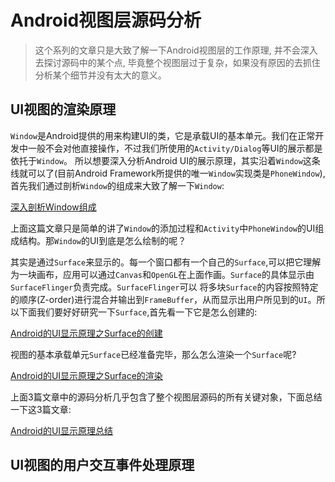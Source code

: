 # Android视图层源码分析

>这个系列的文章只是大致了解一下Android视图层的工作原理, 并不会深入去探讨源码中的某个点, 毕竟整个视图层过于复杂，如果没有原因的去抓住分析某个细节并没有太大的意义。

## UI视图的渲染原理

`Window`是Android提供的用来构建UI的类，它是承载UI的基本单元。我们在正常开发中一般不会对他直接操作，不过我们所使用的`Activity/Dialog`等UI的展示都是依托于`Window`。
所以想要深入分析Android UI的展示原理，其实沿着`Window`这条线就可以了(目前Android Framework所提供的唯一`Window`实现类是`PhoneWindow`), 首先我们通过剖析`Window`的组成来大致了解一下`Window`: 

[深入剖析Window组成](深入剖析Window组成.md)

上面这篇文章只是简单的讲了`Window`的添加过程和`Activity`中`PhoneWindow`的UI组成结构。那`Window`的UI到底是怎么绘制的呢？

其实是通过`Surface`来显示的。每一个窗口都有一个自己的`Surface`,可以把它理解为一块画布，应用可以通过`Canvas`和`OpenGL`在上面作画。`Surface`的具体显示由`SurfaceFlinger`负责完成。`SurfaceFlinger`可以
将多块`Surface`的内容按照特定的顺序(Z-order)进行混合并输出到`FrameBuffer`，从而显示出用户所见到的`UI`。所以下面我们要好好研究一下`Surface`,首先看一下它是怎么创建的:

[Android的UI显示原理之Surface的创建](Android的UI显示原理之Surface的创建.md)

视图的基本承载单元`Surface`已经准备完毕，那么怎么渲染一个`Surface`呢?

[Android的UI显示原理之Surface的渲染](Android的UI显示原理之Surface的渲染.md)

上面3篇文章中的源码分析几乎包含了整个视图层源码的所有关键对象，下面总结一下这3篇文章:

[Android的UI显示原理总结](Android的UI显示原理总结.md)

## UI视图的用户交互事件处理原理

